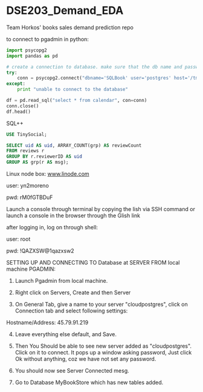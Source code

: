 # DSE203_Demand_EDA
Team Horkos' books sales demand prediction repo

to connect to pgadmin in python:


```python
import psycopg2
import pandas as pd

# create a connection to database. make sure that the db name and password are correct
try:
    conn = psycopg2.connect("dbname='SQLBook' user='postgres' host='/tmp/' password='YOURPASSWORD'")
except:
    print "unable to connect to the database"

df = pd.read_sql("select * from calendar", con=conn)
conn.close()
df.head()
```
SQL++
```sql
USE TinySocial;

SELECT uid AS uid, ARRAY_COUNT(grp) AS reviewCount
FROM reviews r
GROUP BY r.reviewerID AS uid
GROUP AS grp(r AS msg);
```


Linux node box: www.linode.com

user: yn2moreno

pwd: rM0fGTBDuF

Launch a console through terminal by copying the lish via SSH command or
launch a console in the browser through the Glish link

after logging in, log on through shell:

user: root

pwd: !QAZXSW@1qazxsw2

SETTING UP AND CONNECTING TO Database at SERVER FROM local machine PGADMIN:

1. Launch Pgadmin from local machine.

2. Right click on Servers, Create and then Server

3. On General Tab, give a name to your server "cloudpostgres", click on Connection tab and select following settings:

Hostname/Address: 45.79.91.219

4. Leave everything else default, and Save.

5. Then You Should be able to see new server added as "cloudpostgres". Click on it to connect. It pops up a window asking password, Just click Ok without anything, coz we have not set any password. 

6. You should now see Server Connected mesg.

7. Go to Database MyBookStore which has new tables added.
